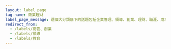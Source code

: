 ```yaml
---
layout: label_page
tag-name: 商業理財
label_page_message: 這個大分類底下的話題包括企業管理、領導、創業、理財、職涯、成功學等。「生產力」照理來說也是旗下話題，但我把它特別獨立出來了 → <a href="/labels/productivity">#productivity</a>
redirect_from:
  - /labels/商管、創業
  - /labels/領導
  - /labels/教育
---
```

